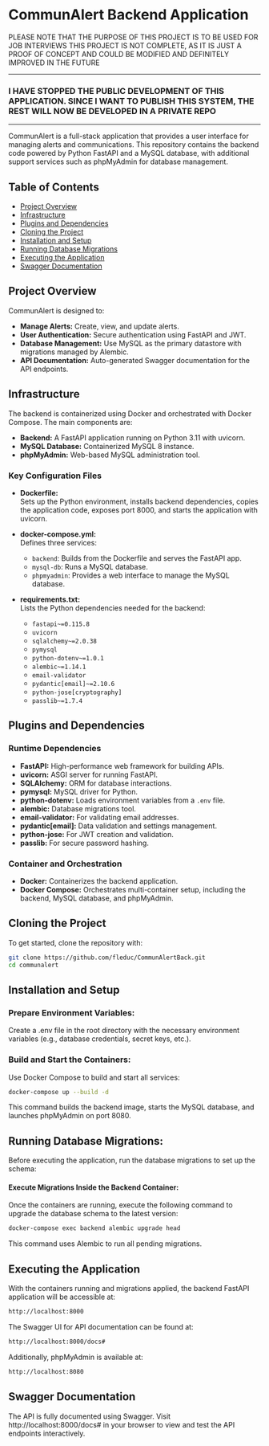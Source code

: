 # CommunAlert Backend Application

PLEASE NOTE THAT THE PURPOSE OF THIS PROJECT IS TO BE USED FOR JOB INTERVIEWS THIS PROJECT IS NOT COMPLETE, AS IT IS JUST A PROOF OF CONCEPT AND COULD BE MODIFIED AND DEFINITELY IMPROVED IN THE FUTURE

***
### I HAVE STOPPED THE PUBLIC DEVELOPMENT OF THIS APPLICATION. SINCE I WANT TO PUBLISH THIS SYSTEM, THE REST WILL NOW BE DEVELOPED IN A PRIVATE REPO   
***

CommunAlert is a full-stack application that provides a user interface for managing alerts and communications. This repository contains the backend code powered by Python FastAPI and a MySQL database, with additional support services such as phpMyAdmin for database management.

## Table of Contents

- [Project Overview](#project-overview)
- [Infrastructure](#infrastructure)
- [Plugins and Dependencies](#plugins-and-dependencies)
- [Cloning the Project](#cloning-the-project)
- [Installation and Setup](#installation-and-setup)
- [Running Database Migrations](#running-database-migrations)
- [Executing the Application](#executing-the-application)
- [Swagger Documentation](#swagger-documentation)

## Project Overview

CommunAlert is designed to:

- **Manage Alerts:** Create, view, and update alerts.
- **User Authentication:** Secure authentication using FastAPI and JWT.
- **Database Management:** Use MySQL as the primary datastore with migrations managed by Alembic.
- **API Documentation:** Auto-generated Swagger documentation for the API endpoints.

## Infrastructure

The backend is containerized using Docker and orchestrated with Docker Compose. The main components are:

- **Backend:** A FastAPI application running on Python 3.11 with uvicorn.
- **MySQL Database:** Containerized MySQL 8 instance.
- **phpMyAdmin:** Web-based MySQL administration tool.

### Key Configuration Files

- **Dockerfile:**  
  Sets up the Python environment, installs backend dependencies, copies the application code, exposes port 8000, and starts the application with uvicorn.

- **docker-compose.yml:**  
  Defines three services:
  - `backend`: Builds from the Dockerfile and serves the FastAPI app.
  - `mysql-db`: Runs a MySQL database.
  - `phpmyadmin`: Provides a web interface to manage the MySQL database.
  
- **requirements.txt:**  
  Lists the Python dependencies needed for the backend:
  - `fastapi~=0.115.8`
  - `uvicorn`
  - `sqlalchemy~=2.0.38`
  - `pymysql`
  - `python-dotenv~=1.0.1`
  - `alembic~=1.14.1`
  - `email-validator`
  - `pydantic[email]~=2.10.6`
  - `python-jose[cryptography]`
  - `passlib~=1.7.4`

## Plugins and Dependencies

### Runtime Dependencies

- **FastAPI:** High-performance web framework for building APIs.
- **uvicorn:** ASGI server for running FastAPI.
- **SQLAlchemy:** ORM for database interactions.
- **pymysql:** MySQL driver for Python.
- **python-dotenv:** Loads environment variables from a `.env` file.
- **alembic:** Database migrations tool.
- **email-validator:** For validating email addresses.
- **pydantic[email]:** Data validation and settings management.
- **python-jose:** For JWT creation and validation.
- **passlib:** For secure password hashing.

### Container and Orchestration

- **Docker:** Containerizes the backend application.
- **Docker Compose:** Orchestrates multi-container setup, including the backend, MySQL database, and phpMyAdmin.

## Cloning the Project

To get started, clone the repository with:

```bash
git clone https://github.com/fleduc/CommunAlertBack.git
cd communalert
```

## Installation and Setup
### Prepare Environment Variables:

Create a .env file in the root directory with the necessary environment variables (e.g., database credentials, secret keys, etc.).

### Build and Start the Containers:

Use Docker Compose to build and start all services:

```bash
docker-compose up --build -d
```
This command builds the backend image, starts the MySQL database, and launches phpMyAdmin on port 8080.



## Running Database Migrations:

Before executing the application, run the database migrations to set up the schema:

#### Execute Migrations Inside the Backend Container:
Once the containers are running, execute the following command to upgrade the database schema to the latest version:
```bash
docker-compose exec backend alembic upgrade head
```
This command uses Alembic to run all pending migrations.

## Executing the Application
With the containers running and migrations applied, the backend FastAPI application will be accessible at:
```bash
http://localhost:8000
```
The Swagger UI for API documentation can be found at:
```bash
http://localhost:8000/docs#
```
Additionally, phpMyAdmin is available at:
```bash
http://localhost:8080
```

## Swagger Documentation
The API is fully documented using Swagger. Visit http://localhost:8000/docs# in your browser to view and test the API endpoints interactively.